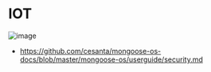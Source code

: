 # IOT

![image](https://user-images.githubusercontent.com/75567246/197397769-2711c2a1-72b9-47dc-9368-dac558237462.png)















* https://github.com/cesanta/mongoose-os-docs/blob/master/mongoose-os/userguide/security.md
